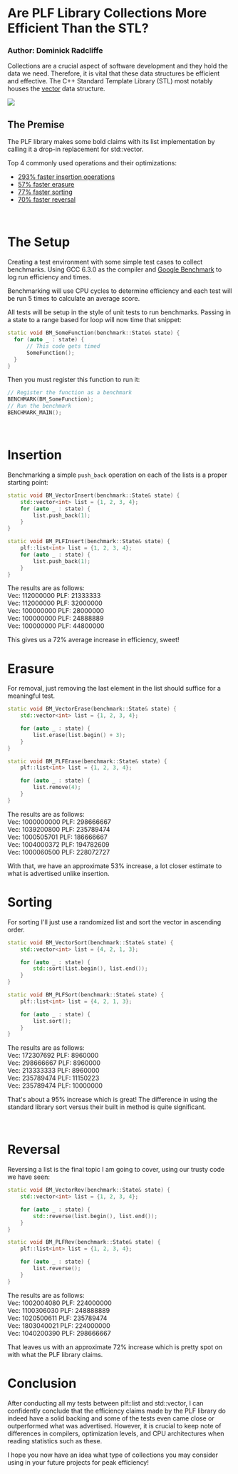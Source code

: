 # Are PLF Library Collections More Efficient Than the STL?
### Author: Dominick Radcliffe

Collections are a crucial aspect of software development and they hold the data we need. Therefore, it is vital that these data structures be efficient and effective. The C++ Standard Template Library (STL) most notably houses the [vector](https://cplusplus.com/reference/vector/vector/) data structure.

![](https://i.stack.imgur.com/TcR3l.png)

## The Premise
The PLF library makes some bold claims with its list implementation by calling it a drop-in replacement for std::vector.

Top 4 commonly used operations and their optimizations:
- [293% faster insertion operations](#insertion)
- [57% faster erasure](#erasure)
- [77% faster sorting](#sorting)
- [70% faster reversal](#reversal)

&nbsp;

# The Setup
Creating a test environment with some simple test cases to collect benchmarks. Using GCC 6.3.0 as the compiler and [Google Benchmark](https://github.com/google/benchmark) to log run efficiency and times.  
  
  Benchmarking will use CPU cycles to determine efficiency and each test will be run 5 times to calculate an average score.
  
  All tests will be setup in the style of unit tests to run benchmarks. Passing in a state to a range based for loop will now time that snippet:
  ```cpp
  static void BM_SomeFunction(benchmark::State& state) {
    for (auto _ : state) {
        // This code gets timed
        SomeFunction();
    }
}
  ```  
  Then you must register this function to run it:
  ```cpp
  // Register the function as a benchmark
BENCHMARK(BM_SomeFunction);
// Run the benchmark
BENCHMARK_MAIN();
  ```

&nbsp;

# Insertion
Benchmarking a simple `push_back` operation on each of the lists is a proper starting point:
```cpp
static void BM_VectorInsert(benchmark::State& state) {
    std::vector<int> list = {1, 2, 3, 4};
    for (auto _ : state) {
        list.push_back(1);
    }
}

static void BM_PLFInsert(benchmark::State& state) {
    plf::list<int> list = {1, 2, 3, 4};
    for (auto _ : state) {
        list.push_back(1);
    }
}
```  
The results are as follows:  
Vec: 112000000
PLF: 21333333  
Vec: 112000000
PLF: 32000000  
Vec: 100000000
PLF: 28000000  
Vec: 100000000
PLF: 24888889  
Vec: 100000000
PLF: 44800000  
  
This gives us a 72% average increase in efficiency, sweet!

# Erasure
For removal, just removing the last element in the list should suffice for a meaningful test.
```cpp
static void BM_VectorErase(benchmark::State& state) {
    std::vector<int> list = {1, 2, 3, 4};

    for (auto _ : state) {
        list.erase(list.begin() + 3);
    }
}

static void BM_PLFErase(benchmark::State& state) {
    plf::list<int> list = {1, 2, 3, 4};

    for (auto _ : state) {
        list.remove(4);
    }
}
```
The results are as follows:  
Vec: 1000000000
PLF: 298666667  
Vec: 1039200800
PLF: 235789474  
Vec: 1000505701
PLF: 186666667  
Vec: 1004000372
PLF: 194782609  
Vec: 1000060500
PLF: 228072727  
  
With that, we have an approximate 53% increase, a lot closer estimate to what is advertised unlike insertion.

# Sorting  
For sorting I'll just use a randomized list and sort the vector in ascending order.  
```cpp
static void BM_VectorSort(benchmark::State& state) {
    std::vector<int> list = {4, 2, 1, 3};

    for (auto _ : state) {
        std::sort(list.begin(), list.end());
    }
}

static void BM_PLFSort(benchmark::State& state) {
    plf::list<int> list = {4, 2, 1, 3};

    for (auto _ : state) {
        list.sort();
    }
}
```  
The results are as follows:  
Vec: 172307692
PLF: 8960000  
Vec: 298666667
PLF: 8960000  
Vec: 213333333
PLF: 8960000  
Vec: 235789474
PLF: 11150223  
Vec: 235789474
PLF: 10000000  
  
  That's about a 95% increase which is great! The difference in using the standard library sort versus their built in method is quite significant.

&nbsp;

# Reversal  
Reversing a list is the final topic I am going to cover, using our trusty code we have seen:  
```cpp
static void BM_VectorRev(benchmark::State& state) {
    std::vector<int> list = {1, 2, 3, 4};

    for (auto _ : state) {
        std::reverse(list.begin(), list.end());
    }
}

static void BM_PLFRev(benchmark::State& state) {
    plf::list<int> list = {1, 2, 3, 4};

    for (auto _ : state) {
        list.reverse();
    }
}
```  
The results are as follows:  
Vec: 1002004080
PLF: 224000000  
Vec: 1100306030
PLF: 248888889  
Vec: 1020500611
PLF: 235789474  
Vec: 1803040021
PLF: 224000000  
Vec: 1040200390
PLF: 298666667

That leaves us with an approximate 72% increase which is pretty spot on with what the PLF library claims.

# Conclusion  
After conducting all my tests between plf::list and std::vector, I can confidently conclude that the efficiency claims made by the PLF library do indeed have a solid backing and some of the tests even came close or outperformed what was advertised. However, it is crucial to keep note of differences in compilers, optimization levels, and CPU architectures when reading statistics such as these.  
  
  I hope you now have an idea what type of collections you may consider using in your future projects for peak efficiency!
